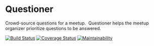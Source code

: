 # Questioner

Crowd-source questions for a meetup. ​ Questioner​​ helps the meetup organizer prioritize questions to be answered.

[![Build Status](https://travis-ci.org/dbytecoderc/Questioner.svg?branch=develop)](https://travis-ci.org/dbytecoderc/Questioner) [![Coverage Status](https://coveralls.io/repos/github/dbytecoderc/Questioner/badge.svg?branch=develop)](https://coveralls.io/github/dbytecoderc/Questioner?branch=develop) [![Maintainability](https://api.codeclimate.com/v1/badges/97d87d1d2d257c503169/maintainability)](https://codeclimate.com/github/dbytecoderc/Questioner/maintainability)
